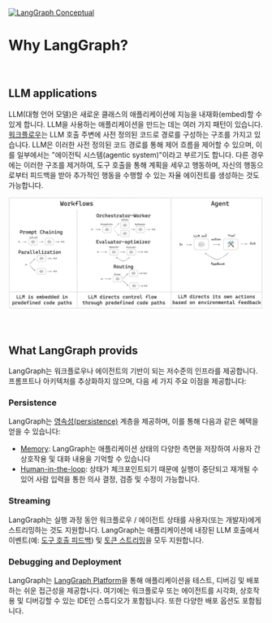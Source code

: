 [![LangGraph Conceptual](https://img.shields.io/badge/LangGraph-Conceptual-blue?logo=langgraph)](https://langchain-ai.github.io/langgraph/concepts/high_level/)


# Why LangGraph?

<br>

## LLM applications

LLM(대형 언어 모델)은 새로운 클래스의 애플리케이션에 지능을 내재화(embed)할 수 있게 합니다. LLM을 사용하는 애플리케이션을 만드는 데는 여러 가지 패턴이 있습니다. [워크플로우](../reference/building_effective_agents.md)는 LLM 호출 주변에 사전 정의된 코드로 경로를 구성하는 구조를 가지고 있습니다. LLM은 이러한 사전 정의된 코드 경로를 통해 제어 흐름을 제어할 수 있으며, 이를 일부에서는 "에이전틱 시스템(agentic system)"이라고 부르기도 합니다. 다른 경우에는 이러한 구조를 제거하여, 도구 호출을 통해 계획을 세우고 행동하며, 자신의 행동으로부터 피드백을 받아 추가적인 행동을 수행할 수 있는 자율 에이전트를 생성하는 것도 가능합니다.

![agent_workflow](../asset/agent_workflow.png)

<br>

## What LangGraph provids

LangGraph는 워크플로우나 에이전트의 기반이 되는 저수준의 인프라를 제공합니다. 프롬프트나 아키텍처를 추상화하지 않으며, 다음 세 가지 주요 이점을 제공합니다:


### Persistence

LangGraph는 [영속성(persistence)](./persistence.md) 계층을 제공하며, 이를 통해 다음과 같은 혜택을 얻을 수 있습니다:
- [Memory](./memory.md): LangGraph는 애플리케이션 상태의 다양한 측면을 저장하여 사용자 간 상호작용 및 대화 내용을 기억할 수 있습니다
- [Human-in-the-loop](./human_in_the_loop.md): 상태가 체크포인트되기 때문에 실행이 중단되고 재개될 수 있어 사람 입력을 통한 의사 결정, 검증 및 수정이 가능합니다.

### Streaming

LangGraph는 실행 과정 동안 워크플로우 / 에이전트 상태를 사용자(또는 개발자)에게 스트리밍하는 것도 지원합니다. LangGraph는 애플리케이션에 내장된 LLM 호출에서 이벤트(예: [도구 호출 피드백](../how_to/how_to_stream.md#updates)) 및 [토큰 스트리밍](../how_to/how_to_stream_llm_tokes_from_your_graph.md)을 모두 지원합니다.

### Debugging and Deployment

LangGraph는 [LangGraph Platform](./langgraph_platform.md)을 통해 애플리케이션을 테스트, 디버깅 및 배포하는 쉬운 접근성을 제공합니다. 여기에는 워크플로우 또는 에이전트를 시각화, 상호작용 및 디버깅할 수 있는 IDE인 스튜디오가 포함됩니다. 또한 다양한 배포 옵션도 포함됩니다.
